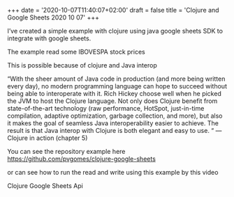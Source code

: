 +++
date = '2020-10-07T11:40:07+02:00'
draft = false
title = 'Clojure and Google Sheets 2020 10 07'
+++


I’ve created a simple example with clojure using java google sheets SDK to integrate with google sheets.

The example read some IBOVESPA stock prices

This is possible because of clojure and Java interop

“With the sheer amount of Java code in production (and more being written every day), no modern programming language can hope to succeed without being able to interoperate with it. Rich Hickey choose well when he picked the JVM to host the Clojure language. Not only does Clojure benefit from state-of-the-art technology (raw performance, HotSpot, just-in-time compilation, adaptive optimization, garbage collection, and more), but also it makes the goal of seamless Java interoperability easier to achieve. The result is that Java interop with Clojure is both elegant and easy to use. “ — Clojure in action (chapter 5)

You can see the repository example here https://github.com/pvgomes/clojure-google-sheets

or can see how to run the read and write using this example by this video


Clojure
Google Sheets Api
